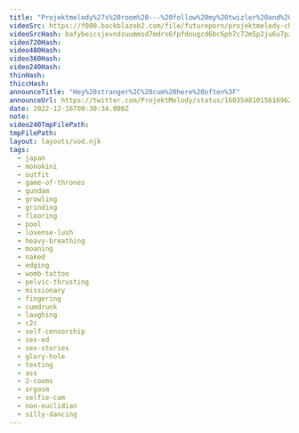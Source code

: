 ```yaml
---
title: "Projektmelody%27s%20room%20---%20follow%20my%20twizler%20and%20junk%3A%20linktr%20.ee%2Fprojektmelody"
videoSrc: https://f000.backblazeb2.com/file/futureporn/projektmelody-chaturbate-2022-12-15.mp4
videoSrcHash: bafybeicsjevndzuummsd7mdrs6fpfdougcd6bc6ph7c72m5p2ju6u7pzgu=projektmelody-chaturbate-20221216T003034Z-source.mp4
video720Hash: 
video480Hash: 
video360Hash: 
video240Hash: 
thinHash: 
thiccHash: 
announceTitle: "Hey%20stranger%2C%20cum%20here%20often%3F"
announceUrl: https://twitter.com/ProjektMelody/status/1603548101561696261
date: 2022-12-16T00:30:34.000Z
note: 
video240TmpFilePath: 
tmpFilePath: 
layout: layouts/vod.njk
tags:
  - japan
  - monokini
  - outfit
  - game-of-thrones
  - gundam
  - growling
  - grinding
  - flooring
  - pool
  - lovense-lush
  - heavy-breathing
  - moaning
  - naked
  - edging
  - womb-tattoo
  - pelvic-thrusting
  - missionary
  - fingering
  - cumdrunk
  - laughing
  - c2c
  - self-censorship
  - sex-ed
  - sex-stories
  - glory-hole
  - texting
  - ass
  - 2-cooms
  - orgasm
  - selfie-cam
  - non-euclidian
  - silly-dancing
---
```

